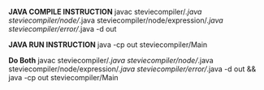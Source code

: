 **JAVA COMPILE INSTRUCTION**
javac steviecompiler/*.java steviecompiler/node/*.java steviecompiler/node/expression/*.java steviecompiler/error/*.java -d out

**JAVA RUN INSTRUCTION**
java -cp out steviecompiler/Main <files to compile>

**Do Both**
javac steviecompiler/*.java steviecompiler/node/*.java steviecompiler/node/expression/*.java steviecompiler/error/*.java -d out &&
java -cp out steviecompiler/Main <files to compile>